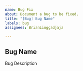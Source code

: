 ```yaml
---
name: Bug Fix
about: Document a bug to be fixed.
title: "[Bug] Bug Name"
labels: bug
assignees: BrianLinggadjaja

---
```


## Bug Name
Bug Description
